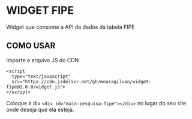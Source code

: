 # WIDGET FIPE
Widget que consome a API de dados da tabela FIPE

## COMO USAR

Importe o arquivo JS do CDN 
```
<script
  type="text/javascript"
  src="https://cdn.jsdelivr.net/gh/mouragilvan/widget-fipe@1.0.0/widget.js">
</script>
```

Coloque a div ```<div id="main-pesquisa-fipe"></div>``` no lugar do seu site onde deseja que ela esteja.
